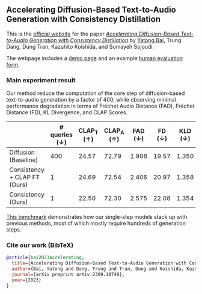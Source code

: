 ## Accelerating Diffusion-Based Text-to-Audio Generation with Consistency Distillation

This is the [official website](https://consistency-tta.github.io) for the paper [*Accelerating Diffusion-Based Text-to-Audio Generation with Consistency Distillation*](https://arxiv.org/abs/2309.10740) by [Yatong Bai](https://bai-yt.github.io), Trung Dang, Dung Tran, Kazuhito Koishida, and Somayeh Sojoudi.

The webpage includes a [demo page](https://consistency-tta.github.io/demo.html) and an example [human evaluation form](https://consistency-tta.github.io/evaluation.html).


### Main experiment result

Our method reduce the computation of the core step of diffusion-based text-to-audio generation by a factor of 400, while observing minimal performance degradation in terms of Fréchet Audio Distance (FAD), Fréchet Distance (FD), KL Divergence, and CLAP Scores.

|                              | # queries (↓) | CLAP<sub>T</sub> (↑) | CLAP<sub>A</sub> (↑) | FAD (↓) | FD (↓) | KLD (↓) |
|------------------------------|---------------|----------------------|----------------------|---------|--------|---------|
| Diffusion (Baseline)         | 400           | 24.57                | 72.79                | 1.908   | 19.57  | 1.350   |
| Consistency + CLAP FT (Ours) | 1             | 24.69                | 72.54                | 2.406   | 20.97  | 1.358   |
| Consistency (Ours)           | 1             | 22.50                | 72.30                | 2.575   | 22.08  | 1.354   |

[This benchmark](https://paperswithcode.com/sota/audio-generation-on-audiocaps) demonstrates how our single-step models stack up with previous methods, most of which mostly require hundreds of generation steps.


### Cite our work (BibTeX)

```bibtex
@article{bai2023accelerating,
  title={Accelerating Diffusion-Based Text-to-Audio Generation with Consistency Distillation},
  author={Bai, Yatong and Dang, Trung and Tran, Dung and Koishida, Kazuhito and Sojoudi, Somayeh},
  journal={arXiv preprint arXiv:2309.10740},
  year={2023}
}
```
